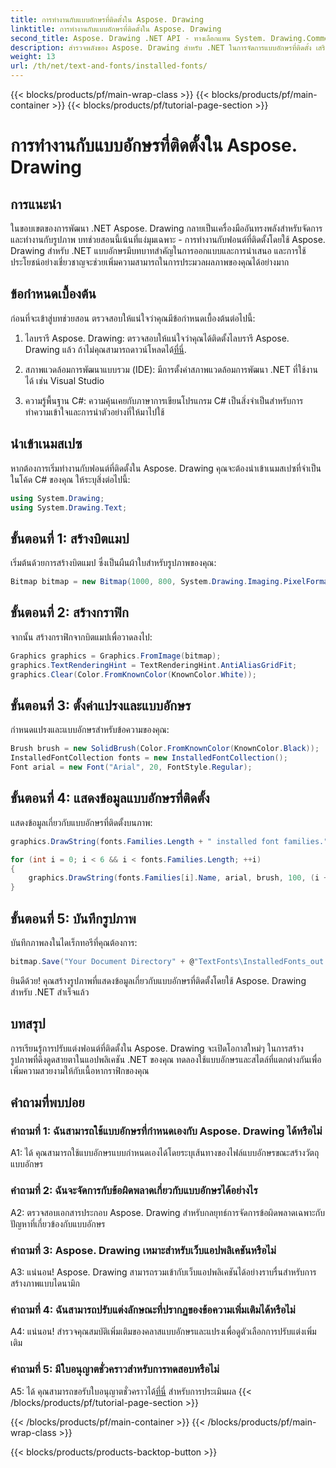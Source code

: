 ```yaml
---
title: การทำงานกับแบบอักษรที่ติดตั้งใน Aspose. Drawing
linktitle: การทำงานกับแบบอักษรที่ติดตั้งใน Aspose. Drawing
second_title: Aspose. Drawing .NET API - ทางเลือกแทน System. Drawing.Common
description: สำรวจพลังของ Aspose. Drawing สำหรับ .NET ในการจัดการแบบอักษรที่ติดตั้ง เสริมทักษะการประมวลผลภาพของคุณด้วยบทช่วยสอนที่ครอบคลุมนี้
weight: 13
url: /th/net/text-and-fonts/installed-fonts/
---
```


{{< blocks/products/pf/main-wrap-class >}}
{{< blocks/products/pf/main-container >}}
{{< blocks/products/pf/tutorial-page-section >}}

# การทำงานกับแบบอักษรที่ติดตั้งใน Aspose. Drawing

## การแนะนำ

ในขอบเขตของการพัฒนา .NET Aspose. Drawing กลายเป็นเครื่องมืออันทรงพลังสำหรับจัดการและทำงานกับรูปภาพ บทช่วยสอนนี้เน้นที่แง่มุมเฉพาะ - การทำงานกับฟอนต์ที่ติดตั้งโดยใช้ Aspose. Drawing สำหรับ .NET แบบอักษรมีบทบาทสำคัญในการออกแบบและการนำเสนอ และการใช้ประโยชน์อย่างเชี่ยวชาญจะช่วยเพิ่มความสามารถในการประมวลผลภาพของคุณได้อย่างมาก

## ข้อกำหนดเบื้องต้น

ก่อนที่จะเข้าสู่บทช่วยสอน ตรวจสอบให้แน่ใจว่าคุณมีข้อกำหนดเบื้องต้นต่อไปนี้:

1.  ไลบรารี Aspose. Drawing: ตรวจสอบให้แน่ใจว่าคุณได้ติดตั้งไลบรารี Aspose. Drawing แล้ว ถ้าไม่คุณสามารถดาวน์โหลดได้[ที่นี่](https://releases.aspose.com/drawing/net/).

2. สภาพแวดล้อมการพัฒนาแบบรวม (IDE): มีการตั้งค่าสภาพแวดล้อมการพัฒนา .NET ที่ใช้งานได้ เช่น Visual Studio

3. ความรู้พื้นฐาน C#: ความคุ้นเคยกับภาษาการเขียนโปรแกรม C# เป็นสิ่งจำเป็นสำหรับการทำความเข้าใจและการนำตัวอย่างที่ให้มาไปใช้

## นำเข้าเนมสเปซ

หากต้องการเริ่มทำงานกับฟอนต์ที่ติดตั้งใน Aspose. Drawing คุณจะต้องนำเข้าเนมสเปซที่จำเป็น ในโค้ด C# ของคุณ ให้ระบุสิ่งต่อไปนี้:

```csharp
using System.Drawing;
using System.Drawing.Text;
```

## ขั้นตอนที่ 1: สร้างบิตแมป

เริ่มต้นด้วยการสร้างบิตแมป ซึ่งเป็นผืนผ้าใบสำหรับรูปภาพของคุณ:

```csharp
Bitmap bitmap = new Bitmap(1000, 800, System.Drawing.Imaging.PixelFormat.Format32bppPArgb);
```

## ขั้นตอนที่ 2: สร้างกราฟิก

จากนั้น สร้างกราฟิกจากบิตแมปเพื่อวาดลงไป:

```csharp
Graphics graphics = Graphics.FromImage(bitmap);
graphics.TextRenderingHint = TextRenderingHint.AntiAliasGridFit;
graphics.Clear(Color.FromKnownColor(KnownColor.White));
```

## ขั้นตอนที่ 3: ตั้งค่าแปรงและแบบอักษร

กำหนดแปรงและแบบอักษรสำหรับข้อความของคุณ:

```csharp
Brush brush = new SolidBrush(Color.FromKnownColor(KnownColor.Black));
InstalledFontCollection fonts = new InstalledFontCollection();
Font arial = new Font("Arial", 20, FontStyle.Regular);
```

## ขั้นตอนที่ 4: แสดงข้อมูลแบบอักษรที่ติดตั้ง

แสดงข้อมูลเกี่ยวกับแบบอักษรที่ติดตั้งบนภาพ:

```csharp
graphics.DrawString(fonts.Families.Length + " installed font families.", arial, brush, 100, 100);

for (int i = 0; i < 6 && i < fonts.Families.Length; ++i)
{
    graphics.DrawString(fonts.Families[i].Name, arial, brush, 100, (i + 2) * 100);
}
```

## ขั้นตอนที่ 5: บันทึกรูปภาพ

บันทึกภาพลงในไดเร็กทอรีที่คุณต้องการ:

```csharp
bitmap.Save("Your Document Directory" + @"TextFonts\InstalledFonts_out.png");
```

ยินดีด้วย! คุณสร้างรูปภาพที่แสดงข้อมูลเกี่ยวกับแบบอักษรที่ติดตั้งโดยใช้ Aspose. Drawing สำหรับ .NET สำเร็จแล้ว

## บทสรุป

การเรียนรู้การปรับแต่งฟอนต์ที่ติดตั้งใน Aspose. Drawing จะเปิดโอกาสใหม่ๆ ในการสร้างรูปภาพที่ดึงดูดสายตาในแอปพลิเคชัน .NET ของคุณ ทดลองใช้แบบอักษรและสไตล์ที่แตกต่างกันเพื่อเพิ่มความสวยงามให้กับเนื้อหากราฟิกของคุณ

## คำถามที่พบบ่อย

### คำถามที่ 1: ฉันสามารถใช้แบบอักษรที่กำหนดเองกับ Aspose. Drawing ได้หรือไม่

A1: ได้ คุณสามารถใช้แบบอักษรแบบกำหนดเองได้โดยระบุเส้นทางของไฟล์แบบอักษรขณะสร้างวัตถุแบบอักษร

### คำถามที่ 2: ฉันจะจัดการกับข้อผิดพลาดเกี่ยวกับแบบอักษรได้อย่างไร

A2: ตรวจสอบเอกสารประกอบ Aspose. Drawing สำหรับกลยุทธ์การจัดการข้อผิดพลาดเฉพาะกับปัญหาที่เกี่ยวข้องกับแบบอักษร

### คำถามที่ 3: Aspose. Drawing เหมาะสำหรับเว็บแอปพลิเคชันหรือไม่

A3: แน่นอน! Aspose. Drawing สามารถรวมเข้ากับเว็บแอปพลิเคชันได้อย่างราบรื่นสำหรับการสร้างภาพแบบไดนามิก

### คำถามที่ 4: ฉันสามารถปรับแต่งลักษณะที่ปรากฏของข้อความเพิ่มเติมได้หรือไม่

A4: แน่นอน! สำรวจคุณสมบัติเพิ่มเติมของคลาสแบบอักษรและแปรงเพื่อดูตัวเลือกการปรับแต่งเพิ่มเติม

### คำถามที่ 5: มีใบอนุญาตชั่วคราวสำหรับการทดสอบหรือไม่

 A5: ได้ คุณสามารถขอรับใบอนุญาตชั่วคราวได้[ที่นี่](https://purchase.aspose.com/temporary-license/) สำหรับการประเมินผล
{{< /blocks/products/pf/tutorial-page-section >}}

{{< /blocks/products/pf/main-container >}}
{{< /blocks/products/pf/main-wrap-class >}}

{{< blocks/products/products-backtop-button >}}

